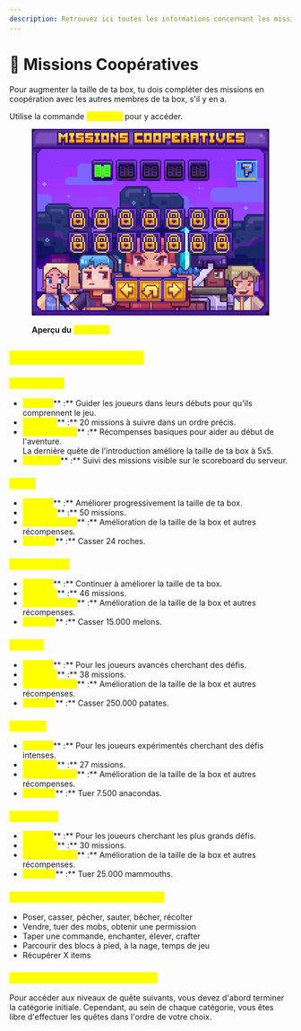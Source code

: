 ```yaml
---
description: Retrouvez ici toutes les informations concernant les missions coopératives
---
```


# 📜 Missions Coopératives

Pour augmenter la taille de ta box, tu dois compléter des missions en coopération avec les autres membres de ta box, s'il y en a.&#x20;

Utilise la commande <mark style="color:yellow;">**`/missions`**</mark> pour y accéder.

<figure><img src="../../.gitbook/assets/image (1) (1) (1) (1) (1) (1) (1) (1) (1) (1) (1).png" alt=""><figcaption><p><strong>Aperçu du</strong> <mark style="color:yellow;"><strong><code>/missions</code></strong></mark></p></figcaption></figure>

## <mark style="color:yellow;">Catégories de missions</mark>

### <mark style="color:yellow;">Introduction</mark>

* <mark style="color:yellow;">**Objectif**</mark>** :** Guider les joueurs dans leurs débuts pour qu'ils comprennent le jeu.
* <mark style="color:yellow;">**Missions**</mark>** :** 20 missions à suivre dans un ordre précis.
* <mark style="color:yellow;">**Récompenses**</mark>** :** Récompenses basiques pour aider au début de l'aventure. \
  La dernière quête de l'introduction améliore la taille de ta box à 5x5.
* <mark style="color:yellow;">**Affichage**</mark>** :** Suivi des missions visible sur le scoreboard du serveur.

### <mark style="color:yellow;">Facile</mark>

* <mark style="color:yellow;">**Objectif**</mark>** :** Améliorer progressivement la taille de ta box.
* <mark style="color:yellow;">**Missions**</mark>** :** 50 missions.
* <mark style="color:yellow;">**Récompenses**</mark>** :** Amélioration de la taille de la box et autres récompenses.
* <mark style="color:yellow;">**Exemple**</mark>** :** Casser 24 roches.

### <mark style="color:yellow;">**Intermédiaire**</mark>

* <mark style="color:yellow;">**Objectif**</mark>** :** Continuer à améliorer la taille de ta box.
* <mark style="color:yellow;">**Missions**</mark>** :** 46 missions.
* <mark style="color:yellow;">**Récompenses**</mark>** :** Amélioration de la taille de la box et autres récompenses.
* <mark style="color:yellow;">**Exemple**</mark>** :** Casser 15.000 melons.

### <mark style="color:yellow;">Difficile</mark>

* <mark style="color:yellow;">**Objectif**</mark>** :** Pour les joueurs avancés cherchant des défis.
* <mark style="color:yellow;">**Missions**</mark>** :** 38 missions.
* <mark style="color:yellow;">**Récompenses**</mark>** :** Amélioration de la taille de la box et autres récompenses.
* <mark style="color:yellow;">**Exemple**</mark>** :** Casser 250.000 patates.

### <mark style="color:yellow;">Extrême</mark>

* <mark style="color:yellow;">**Objectif**</mark>** :** Pour les joueurs expérimentés cherchant des défis intenses.
* <mark style="color:yellow;">**Missions**</mark>** :** 27 missions.
* <mark style="color:yellow;">**Récompenses**</mark>** :** Amélioration de la taille de la box et autres récompenses.
* <mark style="color:yellow;">**Exemple**</mark>** :** Tuer 7.500 anacondas.

### <mark style="color:yellow;">**Impossible**</mark>

* <mark style="color:yellow;">**Objectif**</mark>** :** Pour les joueurs cherchant les plus grands défis.
* <mark style="color:yellow;">**Missions**</mark>** :** 30 missions.
* <mark style="color:yellow;">**Récompenses**</mark>** :** Amélioration de la taille de la box et autres récompenses.
* <mark style="color:yellow;">**Exemple**</mark>** :** Tuer 25.000 mammouths.

### <mark style="color:yellow;">**Types de tâches dans les missions**</mark>

* Poser, casser, pêcher, sauter, bêcher, récolter
* Vendre, tuer des mobs, obtenir une permission
* Taper une commande, enchanter, élever, crafter
* Parcourir des blocs à pied, à la nage, temps de jeu
* Récupérer X items

### <mark style="color:yellow;">Or</mark><mark style="color:yellow;">**dre de réalisation des missions**</mark>&#x20;

Pour accéder aux niveaux de quête suivants, vous devez d'abord terminer la catégorie initiale. Cependant, au sein de chaque catégorie, vous êtes libre d'effectuer les quêtes dans l'ordre de votre choix.
